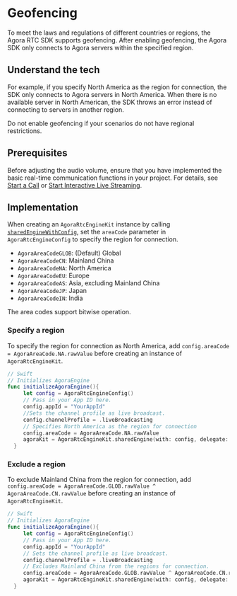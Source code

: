 # Geofencing

To meet the laws and regulations of different countries or regions, the Agora RTC SDK supports geofencing. After enabling geofencing, the Agora SDK only connects to Agora servers within the specified region.

## Understand the tech

For example, if you specify North America as the region for connection, the SDK only connects to Agora servers in North America. When there is no available server in North American, the SDK throws an error instead of connecting to servers in another region.

<div class="alert note">Do not enable geofencing if your scenarios do not have regional restrictions.</div>

## Prerequisites

Before adjusting the audio volume, ensure that you have implemented the basic real-time communication functions in your project. For details, see [Start a Call](start_call_ios) or [Start Interactive Live Streaming](start_live_ios).

## Implementation

When creating an `AgoraRtcEngineKit` instance by calling [`sharedEngineWithConfig`](https://docs-preview.agoralab.co/en/trinity/API%20Reference/oc_high_level/interface_agora_rtc_engine_kit.html#a7b846b533c9144396668b7ce9d90cb8b), set the `areaCode` parameter in `AgoraRtcEngineConfig` to specify the region for connection.

- `AgoraAreaCodeGLOB`: (Default) Global
- `AgoraAreaCodeCN`: Mainland China
- `AgoraAreaCodeNA`: North America
- `AgoraAreaCodeEU`: Europe
- `AgoraAreaCodeAS`: Asia, excluding Mainland China
- `AgoraAreaCodeJP`: Japan
- `AgoraAreaCodeIN`: India

<div class="alert note">The area codes support bitwise operation. </div>


### Specify a region

To specify the region for connection as North America, add `config.areaCode = AgoraAreaCode.NA.rawValue` before creating an instance of `AgoraRtcEngineKit`.

```swift
// Swift
// Initializes AgoraEngine
func initializeAgoraEngine(){
     let config = AgoraRtcEngineConfig()
     // Pass in your App ID here.
     config.appId = "YourAppId"
     //Sets the channel profile as live broadcast.
     config.channelProfile = .liveBroadcasting
     // Specifies North America as the region for connection
     config.areaCode = AgoraAreaCode.NA.rawValue
     agoraKit = AgoraRtcEngineKit.sharedEngine(with: config, delegate: self)
  }
```

### Exclude a region

To exclude Mainland China from the region for connection, add `config.areaCode = AgoraAreaCode.GLOB.rawValue ^ AgoraAreaCode.CN.rawValue` before creating an instance of `AgoraRtcEngineKit`.

```swift
// Swift
// Initializes AgoraEngine
func initializeAgoraEngine(){
     let config = AgoraRtcEngineConfig()
     // Pass in your App ID here.
     config.appId = "YourAppId"
     // Sets the channel profile as live broadcast.
     config.channelProfile = .liveBroadcasting
     // Excludes Mainland China from the regions for connection.
     config.areaCode = AgoraAreaCode.GLOB.rawValue ^ AgoraAreaCode.CN.rawValue
     agoraKit = AgoraRtcEngineKit.sharedEngine(with: config, delegate: self)
  }
```
